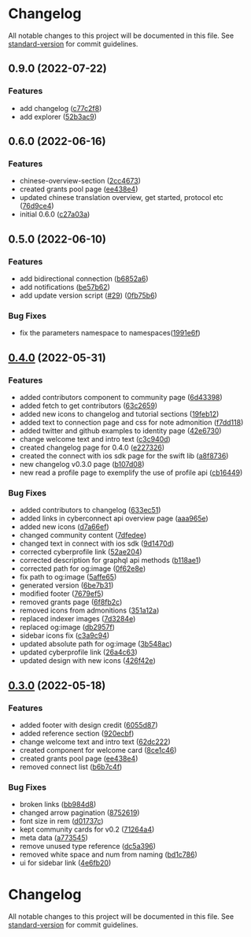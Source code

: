 # Changelog

All notable changes to this project will be documented in this file. See [standard-version](https://github.com/conventional-changelog/standard-version) for commit guidelines.

## 0.9.0 (2022-07-22)

### Features

- add changelog ([c77c2f8](https://github.com/cyberconnecthq/cyberconnect-docs-v2/commit/c77c2f8090d11d27c091431040b97ec6c22baa62))
- add explorer ([52b3ac9](https://github.com/cyberconnecthq/cyberconnect-docs-v2/commit/52b3ac93d8da9a6dd0e6cdbdd7f6448a52af8d92))

## 0.6.0 (2022-06-16)

### Features

- chinese-overview-section ([2cc4673](https://github.com/cyberconnecthq/cyberconnect-docs-v2/commit/2cc4673e31e823e2cdea17e32d2571e19e2ea461))
- created grants pool page ([ee438e4](https://github.com/cyberconnecthq/cyberconnect-docs-v2/commit/ee438e4cb8f865a2d2d7dd4678cb9906eb51f247))
- updated chinese translation overview, get started, protocol etc ([76d9ce4](https://github.com/cyberconnecthq/cyberconnect-docs-v2/commit/76d9ce49a00e43dc479cd99e1bb258aeda1bd0ac))
- initial 0.6.0 ([c27a03a](https://github.com/cyberconnecthq/cyberconnect-docs-v2/commit/c27a03aac12e29740f0d24f3e02fc84464d0b687))

## 0.5.0 (2022-06-10)

### Features

- add bidirectional connection ([b6852a6](https://github.com/cyberconnecthq/cyberconnect-docs-v2/commit/b6852a6c557c2c3fb369b3d80bf3861575c1499a))
- add notifications ([be57b62](https://github.com/cyberconnecthq/cyberconnect-docs-v2/commit/be57b62f57bc8205d532e4d047a0df687263006d))
- add update version script ([#29](https://github.com/cyberconnecthq/cyberconnect-docs-v2/issues/29)) ([0fb75b6](https://github.com/cyberconnecthq/cyberconnect-docs-v2/commit/0fb75b6b4272870cc840c267af2f0ff71fdaaa45))

### Bug Fixes

- fix the parameters namespace to namespaces([1991e6f](https://github.com/cyberconnecthq/cyberconnect-docs-v2/commit/1991e6f86fd39720030940901aa492dd8eaca460))

## [0.4.0](https://github.com/cyberconnecthq/cyberconnect-docs-v2/compare/v0.3.0...v0.4.0) (2022-05-31)

### Features

- added contributors component to community page ([6d43398](https://github.com/cyberconnecthq/cyberconnect-docs-v2/commit/6d433988d0056d276b0db90e4e2f9b07174e516b))
- added fetch to get contributors ([63c2659](https://github.com/cyberconnecthq/cyberconnect-docs-v2/commit/63c2659ff8ba93c3320f39656c5fc87f6f77378e))
- added new icons to changelog and tutorial sections ([19feb12](https://github.com/cyberconnecthq/cyberconnect-docs-v2/commit/19feb129146fa4b045ab570dd09ec0de39949f2c))
- added text to connection page and css for note admonition ([f7dd118](https://github.com/cyberconnecthq/cyberconnect-docs-v2/commit/f7dd118a3facd42bbb30522fc0f3fcd5cbb7317d))
- added twitter and github examples to identity page ([42e6730](https://github.com/cyberconnecthq/cyberconnect-docs-v2/commit/42e6730098675b71e379e721db800138884c1efc))
- change welcome text and intro text ([c3c940d](https://github.com/cyberconnecthq/cyberconnect-docs-v2/commit/c3c940d290e2a713f2102bbf7ab859d9edfd7ef3))
- created changelog page for 0.4.0 ([e227326](https://github.com/cyberconnecthq/cyberconnect-docs-v2/commit/e2273265267efc19972ead21103200ab5d316683))
- created the connect with ios sdk page for the swift lib ([a8f8736](https://github.com/cyberconnecthq/cyberconnect-docs-v2/commit/a8f8736561a31ed3e901f383747f950dc514fe92))
- new changelog v0.3.0 page ([b107d08](https://github.com/cyberconnecthq/cyberconnect-docs-v2/commit/b107d084f717c96ef5af8993dacaf875f1ea67d3))
- new read a profile page to exemplify the use of profile api ([cb16449](https://github.com/cyberconnecthq/cyberconnect-docs-v2/commit/cb16449667635999559fb0129043c8e7827a715b))

### Bug Fixes

- added contributors to changelog ([633ec51](https://github.com/cyberconnecthq/cyberconnect-docs-v2/commit/633ec51ceb4ea8389d31dd516123709633cda10d))
- added links in cyberconnect api overview page ([aaa965e](https://github.com/cyberconnecthq/cyberconnect-docs-v2/commit/aaa965e9dd83c2b69b844ef5e40b5978bc0b6e05))
- added new icons ([d7a66ef](https://github.com/cyberconnecthq/cyberconnect-docs-v2/commit/d7a66ef9eb1073fca582ec771209a25a34a528a7))
- changed community content ([7dfedee](https://github.com/cyberconnecthq/cyberconnect-docs-v2/commit/7dfedee4b97a614c375998cdf6fa1744ea4a48e3))
- changed text in connect with ios sdk ([9d1470d](https://github.com/cyberconnecthq/cyberconnect-docs-v2/commit/9d1470d18ba73a723defa4b3a0e7f5043cd70100))
- corrected cyberprofile link ([52ae204](https://github.com/cyberconnecthq/cyberconnect-docs-v2/commit/52ae204fb57b3b6add3fe38b8635b67bf5596c6a))
- corrected description for graphql api methods ([b118ae1](https://github.com/cyberconnecthq/cyberconnect-docs-v2/commit/b118ae17a1373068ea6b35bf8ed31832f0884b06))
- corrected path for og:image ([0f62e8e](https://github.com/cyberconnecthq/cyberconnect-docs-v2/commit/0f62e8e29d5cf3c0208b8e484df991c097491f82))
- fix path to og:image ([5affe65](https://github.com/cyberconnecthq/cyberconnect-docs-v2/commit/5affe659ae3687df3205836219e2a007d1e1ec8f))
- generated version ([6be7b31](https://github.com/cyberconnecthq/cyberconnect-docs-v2/commit/6be7b319bc4c2c04bec17ee1884fbe773e072153))
- modified footer ([7679ef5](https://github.com/cyberconnecthq/cyberconnect-docs-v2/commit/7679ef59798991a9ee7658be92f96482e9eac657))
- removed grants page ([6f8fb2c](https://github.com/cyberconnecthq/cyberconnect-docs-v2/commit/6f8fb2c70803b0ca839853a1e3c9e9fa02d260e8))
- removed icons from admonitions ([351a12a](https://github.com/cyberconnecthq/cyberconnect-docs-v2/commit/351a12ae7a3090c72a5055580b23c2de3d6e3761))
- replaced indexer images ([7d3284e](https://github.com/cyberconnecthq/cyberconnect-docs-v2/commit/7d3284e9213b7b0f5b068341582208cfaff8058a))
- replaced og:image ([db2957f](https://github.com/cyberconnecthq/cyberconnect-docs-v2/commit/db2957fd3d7bb44cbfa561554a02d385fd847c32))
- sidebar icons fix ([c3a9c94](https://github.com/cyberconnecthq/cyberconnect-docs-v2/commit/c3a9c94e66091dc1e7b0c5b8dba743d299ad0b84))
- updated absolute path for og:image ([3b548ac](https://github.com/cyberconnecthq/cyberconnect-docs-v2/commit/3b548aca8ef7b2b3ac6fdbf77d2cd046d2aa093f))
- updated cyberprofile link ([26a4c63](https://github.com/cyberconnecthq/cyberconnect-docs-v2/commit/26a4c6354af26bcd3c7e56d39076424cbe5ea9f6))
- updated design with new icons ([426f42e](https://github.com/cyberconnecthq/cyberconnect-docs-v2/commit/426f42e51f4aea58936220a1658f678cb87c138c))

## [0.3.0](https://github.com/cyberconnecthq/cyberconnect-docs-v2/compare/v0.2.0...v0.3.0) (2022-05-18)

### Features

- added footer with design credit ([6055d87](https://github.com/cyberconnecthq/cyberconnect-docs-v2/commit/6055d87c6c9bc1fb9f0c5308b1afcde03969d5e9))
- added reference section ([920ecbf](https://github.com/cyberconnecthq/cyberconnect-docs-v2/commit/920ecbfd5afe40392fdec43816d79d6af0896a01))
- change welcome text and intro text ([62dc222](https://github.com/cyberconnecthq/cyerconnct-docs-v2/commit/62dc222cc1fe8ea7452353378b82a1c0508ace05))
- created component for welcome card ([8ce1c46](https://github.com/cyberconnecthq/cyberconnect-docs-v2/commit/8ce1c46361a3c9610c5445ce960d1bf7c5d59573))
- created grants pool page ([ee438e4](https://github.com/cyberconnecthq/cyberconnect-docs-v2/commit/ee438e4cb8f865a2d2d7dd4678cb9906eb51f247))
- removed connect list ([b6b7c4f](https://github.com/cyberconnecthq/cyberconnect-docs-v2/commit/b6b7c4fa65c12adc853bd2841bd74615811c17de))

### Bug Fixes

- broken links ([bb984d8](https://github.com/cyberconnecthq/cyberconnect-docs-v2/commit/bb984d86423121f053f37335244a086d0678004a))
- changed arrow pagination ([8752619](https://github.com/cyberconnecthq/cyberconnect-docs-v2/commit/8752619cc7151e7793c11c96ef12e141d1e36178))
- font size in rem ([d01737c](https://github.com/cyberconnecthq/cyberconnect-docs-v2/commit/d01737c9065f5db9e0572ba052757d1dd03fcabe))
- kept community cards for v0.2 ([71264a4](https://github.com/cyberconnecthq/cyberconnect-docs-v2/commit/71264a46d1218e5582a4961b1c6ad8e71f236527))
- meta data ([a773545](https://github.com/cyberconnecthq/cyberconnect-docs-v2/commit/a773545005cd75bc8bfe5b5ebe05c5b0237cf461))
- remove unused type reference ([dc5a396](https://github.com/cyberconnecthq/cyberconnect-docs-v2/commit/dc5a396d843f84a99c32867c4606ade2a394286d))
- removed white space and num from naming ([bd1c786](https://github.com/cyberconnecthq/cyberconnect-docs-v2/commit/bd1c786a55d708501fa92e19a82ce289b9c5b12b))
- ui for sidebar link ([4e6fb20](https://github.com/cyberconnecthq/cyberconnect-docs-v2/commit/4e6fb20bc095fea3cec68ef8c186a2da82cec6fa))

# Changelog

All notable changes to this project will be documented in this file. See [standard-version](https://github.com/conventional-changelog/standard-version) for commit guidelines.
